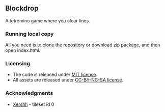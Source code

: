 ## Blockdrop
A tetromino game where you clear lines.

### Running local copy
All you need is to clone the repository or download zip package, and then open index.html.

### Licensing
* The code is released under [MIT license](http://choosealicense.com/licenses/mit/).
* All assets are released under [CC-BY-NC-SA license](http://creativecommons.org/licenses/by-nc-sa/3.0/pl/legalcode).

### Acknowledgments
* [Xershh](http://steamcommunity.com/id/xershh/) - tileset id 0
